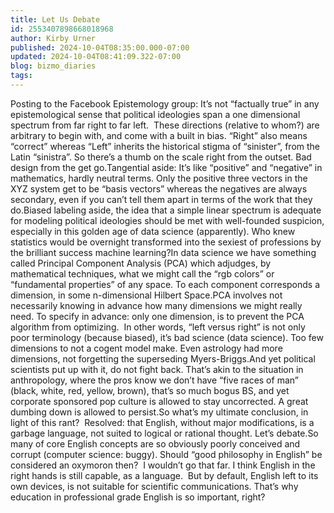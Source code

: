 ```yaml
---
title: Let Us Debate
id: 2553407898668018968
author: Kirby Urner
published: 2024-10-04T08:35:00.000-07:00
updated: 2024-10-04T08:41:09.322-07:00
blog: bizmo_diaries
tags: 
---
```


[](https://www.flickr.com/photos/kirbyurner/5236864896/in/album-72157625538952986)
Posting to the Facebook Epistemology group:
It’s not “factually true” in any epistemological sense that political ideologies span a one dimensional spectrum from far right to far left.  These directions (relative to whom?) are arbitrary to begin with, and come with a built in bias. “Right” also means “correct” whereas “Left” inherits the historical stigma of “sinister”, from the Latin “sinistra”. So there’s a thumb on the scale right from the outset. Bad design from the get go.Tangential aside: It’s like “positive” and “negative” in mathematics, hardly neutral terms. Only the positive three vectors in the XYZ system get to be “basis vectors” whereas the negatives are always secondary, even if you can’t tell them apart in terms of the work that they do.Biased labeling aside, the idea that a simple linear spectrum is adequate for modeling political ideologies should be met with well-founded suspicion, especially in this golden age of data science (apparently). Who knew statistics would be overnight transformed into the sexiest of professions by the brilliant success machine learning?In data science we have something called Principal Component Analysis (PCA) which adjudges, by mathematical techniques, what we might call the “rgb colors” or “fundamental properties” of any space. To each component corresponds a dimension, in some n-dimensional Hilbert Space.PCA involves not necessarily knowing in advance how many dimensions we might really need. To specify in advance: only one dimension, is to prevent the PCA algorithm from optimizing.  In other words, “left versus right” is not only poor terminology (because biased), it’s bad science (data science). Too few dimensions to not a cogent model make. Even astrology had more dimensions, not forgetting the superseding Myers-Briggs.And yet political scientists put up with it, do not fight back. That’s akin to the situation in anthropology, where the pros know we don’t have “five races of man” (black, white, red, yellow, brown), that’s so much bogus BS, and yet corporate sponsored pop culture is allowed to stay uncorrected. A great dumbing down is allowed to persist.So what’s my ultimate conclusion, in light of this rant?  Resolved: that English, without major modifications, is a garbage language, not suited to logical or rational thought. Let’s debate.So many of core English concepts are so obviously poorly conceived and corrupt (computer science: buggy). Should “good philosophy in English” be considered an oxymoron then?  I wouldn’t go that far. I think English in the right hands is still capable, as a language.  But by default, English left to its own devices, is not suitable for scientific communications. That’s why education in professional grade English is so important, right?[](https://blogger.googleusercontent.com/img/b/R29vZ2xl/AVvXsEjbQ4t8uuSJqNKy6cOoWfosSzmhF5wihQ6NeESm1B5IDKAakY94T4NLV72r4NQwoK4HBS-gDulcQNeqoy89wk3mmSDDHJMFItWQ0BWXFZgHe72jYrFbiamF_3b-1SAciY0q5C51otGmvg2UJBUfbUGIYhI2D3pb14RufAgiiBOeuGwUzmJFF-38/s931/Screen%20Shot%202024-10-04%20at%208.39.47%20AM.png)